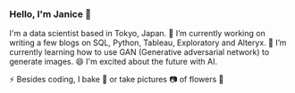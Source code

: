 ### Hello, I'm Janice 👋

I'm a data scientist based in Tokyo, Japan. 
🔭 I’m currently working on writing a few blogs on SQL, Python, Tableau, Exploratory and Alteryx. 
🌱 I’m currently learning how to use GAN (Generative adversarial network) to generate images. 
😄 I'm excited about the future with AI. 

⚡ Besides coding, I bake 🍞 or take pictures 📷 of flowers 💐
<!--
**zapjanice/zapjanice** is a ✨ _special_ ✨ repository because its `README.md` (this file) appears on your GitHub profile.

Here are some ideas to get you started:

- 🔭 I’m currently working on ...
- 🌱 I’m currently learning ...
- 👯 I’m looking to collaborate on ...
- 🤔 I’m looking for help with ...
- 💬 Ask me about ...
- 📫 How to reach me: ...
- 😄 Pronouns: ...
- ⚡ Fun fact: ...
-->
